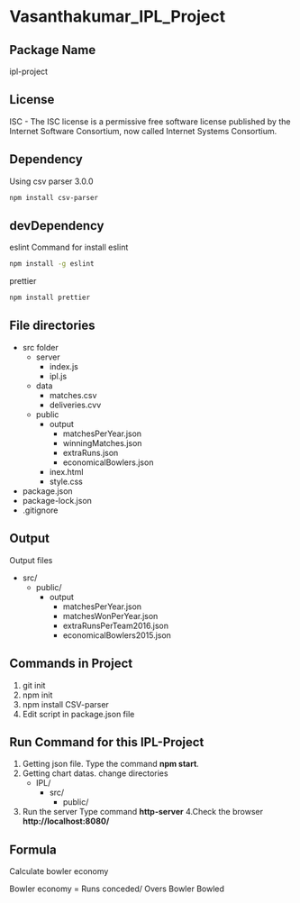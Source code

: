 #  **Vasanthakumar_IPL_Project**

## **Package Name**
ipl-project

## **License**
ISC - The ISC license is a permissive free software license published by the Internet Software Consortium, now called Internet Systems Consortium.

## **Dependency**
Using csv parser 3.0.0
```bash
npm install csv-parser
```

## **devDependency**
eslint
Command for install eslint

```bash
npm install -g eslint
```
prettier
```bash
npm install prettier
```


## **File directories**
- src folder
    - server
        - index.js
        - ipl.js
    - data
        - matches.csv
        - deliveries.cvv
    - public
        - output
            - matchesPerYear.json
            - winningMatches.json
            - extraRuns.json
            - economicalBowlers.json
        - inex.html
        - style.css
- package.json
- package-lock.json
- .gitignore

## **Output**

Output files 
- src/
    - public/
        - output
            - matchesPerYear.json
            - matchesWonPerYear.json
            - extraRunsPerTeam2016.json
            - economicalBowlers2015.json

## **Commands in Project**
1. git init
2. npm init
3. npm install CSV-parser
4. Edit script in package.json file

## **Run Command for this IPL-Project**
1. Getting json file.
Type the command **npm start**.
2. Getting chart datas.
change directories
    - IPL/
        - src/
            - public/
3. Run the server
Type command **http-server**
4.Check the browser
**http://localhost:8080/**
    

## Formula
Calculate bowler economy

Bowler economy = Runs conceded/ Overs Bowler Bowled


